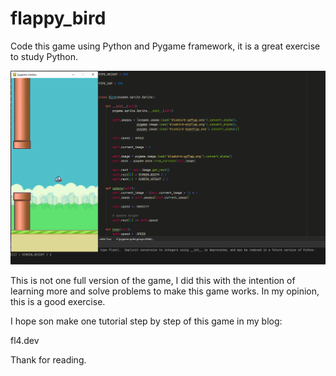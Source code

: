 # flappy_bird
Code this game using Python and Pygame framework, it is a great exercise to study Python.

![Screenshot](screenshot.PNG)

This is not one full version of the game, I did this with the intention of learning more and solve problems to make this game works. In my opinion, this is a good exercise.

I hope son make one tutorial step by step of this game in my blog:

fl4.dev 

Thank for reading.


